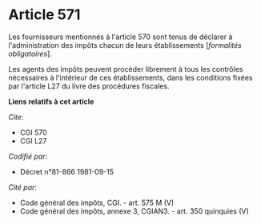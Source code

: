 # Article 571

Les fournisseurs mentionnés à l'article 570 sont tenus de déclarer à l'administration des impôts chacun de leurs
établissements [*formalités obligatoires*].

Les agents des impôts peuvent procéder librement à tous les contrôles nécessaires à l'intérieur de ces établissements, dans
les conditions fixées par l'article L27 du livre des procédures fiscales.

**Liens relatifs à cet article**

_Cite_:

  - CGI 570
  - CGI L27

_Codifié par_:

  - Décret n°81-866 1981-09-15

_Cité par_:

  - Code général des impôts, CGI. - art. 575 M (V)
  - Code général des impôts, annexe 3, CGIAN3. - art. 350 quinquies (V)
